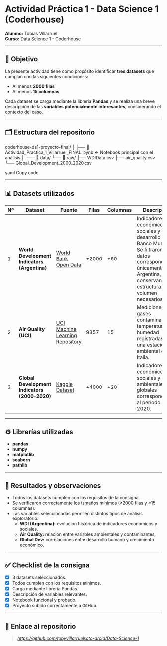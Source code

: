 # Actividad Práctica 1 - Data Science 1 (Coderhouse)

**Alumno:** Tobias Villarruel  
**Curso:** Data Science 1 - Coderhouse  

---

## 🎯 Objetivo
La presente actividad tiene como propósito identificar **tres datasets** que cumplan con las siguientes condiciones:
- Al menos **2000 filas**
- Al menos **15 columnas**

Cada dataset se carga mediante la librería **Pandas** y se realiza una breve descripción de las **variables potencialmente interesantes**, considerando el contexto del caso.

---

## 🗂️ Estructura del repositorio
coderhouse-ds1-proyecto-final/
│
├── 📄 Actividad_Practica_1_Villarruel_FINAL.ipynb ← Notebook principal con el análisis
│
└── 📁 data/
└── 📁 raw/
├── WDIData.csv
├── air_quality.csv
└── Global_Development_2000_2020.csv

yaml
Copy code

---

## 📊 Datasets utilizados

| Nº | Dataset | Fuente | Filas | Columnas | Descripción |
|----|----------|---------|--------|-----------|--------------|
| 1 | **World Development Indicators (Argentina)** | [World Bank Open Data](https://databank.worldbank.org/source/world-development-indicators) | +2000 | +60 | Indicadores económicos, sociales y de desarrollo del Banco Mundial. Se filtraron los datos correspondientes únicamente a Argentina, conservando la estructura y volumen necesarios. |
| 2 | **Air Quality (UCI)** | [UCI Machine Learning Repository](https://archive.ics.uci.edu/ml/datasets/Air+Quality) | 9357 | 15 | Mediciones de gases contaminantes, temperatura y humedad registradas por una estación ambiental en Italia. |
| 3 | **Global Development Indicators (2000–2020)** | [Kaggle Dataset](https://www.kaggle.com/datasets/michaelmatta0/global-development-indicators-2000-2020) | +4000 | +20 | Indicadores económicos, sociales y ambientales globales correspondientes al período 2000–2020. |

---

## ⚙️ Librerías utilizadas
- **pandas**
- **numpy**
- **matplotlib**
- **seaborn**
- **pathlib**

---

## 🧠 Resultados y observaciones
- Todos los datasets cumplen con los requisitos de la consigna.  
- Se verificaron correctamente los tamaños mínimos (≥2000 filas y ≥15 columnas).  
- Las variables seleccionadas permiten distintos tipos de análisis exploratorio:  
  - **WDI (Argentina):** evolución histórica de indicadores económicos y sociales.  
  - **Air Quality:** relación entre variables ambientales y contaminantes.  
  - **Global Dev:** correlaciones entre desarrollo humano y crecimiento económico.

---

## ✅ Checklist de la consigna
- [x] 3 datasets seleccionados.  
- [x] Todos cumplen con los requisitos mínimos.  
- [x] Carga mediante librería Pandas.  
- [x] Descripción de variables relevantes.  
- [x] Notebook funcional y probado.  
- [x] Proyecto subido correctamente a GitHub.

---

## 📎 Enlace al repositorio
> *https://github.com/tobyvillarruelsoto-droid/Data-Science-1*
